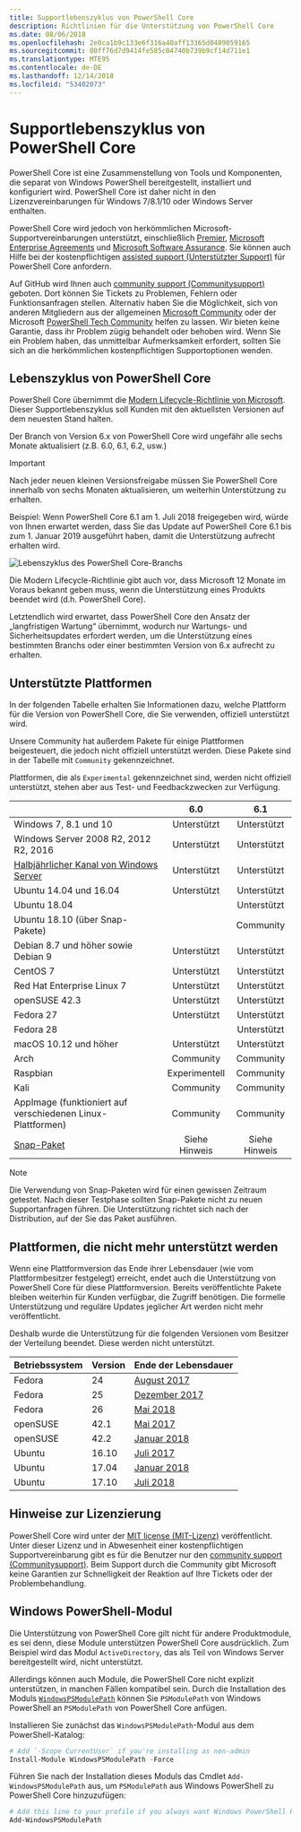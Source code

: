 ```yaml
---
title: Supportlebenszyklus von PowerShell Core
description: Richtlinien für die Unterstützung von PowerShell Core
ms.date: 08/06/2018
ms.openlocfilehash: 2e0ca1b9c133e6f316a40aff13365d0489059165
ms.sourcegitcommit: 00ff76d7d9414fe585c04740b739b9cf14d711e1
ms.translationtype: MTE95
ms.contentlocale: de-DE
ms.lasthandoff: 12/14/2018
ms.locfileid: "53402073"
---
```

# <a name="powershell-core-support-lifecycle"></a>Supportlebenszyklus von PowerShell Core

PowerShell Core ist eine Zusammenstellung von Tools und Komponenten, die separat von Windows PowerShell bereitgestellt, installiert und konfiguriert wird.
PowerShell Core ist daher nicht in den Lizenzvereinbarungen für Windows 7/8.1/10 oder Windows Server enthalten.

PowerShell Core wird jedoch von herkömmlichen Microsoft-Supportvereinbarungen unterstützt, einschließlich [Premier][], [Microsoft Enterprise Agreements][enterprise-agreement] und [Microsoft Software Assurance][assurance].
Sie können auch Hilfe bei der kostenpflichtigen [assisted support (Unterstützter Support)][] für PowerShell Core anfordern.

Auf GitHub wird Ihnen auch [community support (Communitysupport)][] geboten. Dort können Sie Tickets zu Problemen, Fehlern oder Funktionsanfragen stellen.
Alternativ haben Sie die Möglichkeit, sich von anderen Mitgliedern aus der allgemeinen [Microsoft Community][] oder der Microsoft [PowerShell Tech Community][] helfen zu lassen.
Wir bieten keine Garantie, dass ihr Problem zügig behandelt oder behoben wird.
Wenn Sie ein Problem haben, das unmittelbar Aufmerksamkeit erfordert, sollten Sie sich an die herkömmlichen kostenpflichtigen Supportoptionen wenden.

## <a name="lifecycle-of-powershell-core"></a>Lebenszyklus von PowerShell Core

PowerShell Core übernimmt die [Modern Lifecycle-Richtlinie von Microsoft][modern].
Dieser Supportlebenszyklus soll Kunden mit den aktuellsten Versionen auf dem neuesten Stand halten.

Der Branch von Version 6.x von PowerShell Core wird ungefähr alle sechs Monate aktualisiert (z.B. 6.0, 6.1, 6.2, usw.)

> [!IMPORTANT]
> Nach jeder neuen kleinen Versionsfreigabe müssen Sie PowerShell Core innerhalb von sechs Monaten aktualisieren, um weiterhin Unterstützung zu erhalten.

Beispiel: Wenn PowerShell Core 6.1 am 1. Juli 2018 freigegeben wird, würde von Ihnen erwartet werden, dass Sie das Update auf PowerShell Core 6.1 bis zum 1. Januar 2019 ausgeführt haben, damit die Unterstützung aufrecht erhalten wird.

![Lebenszyklus des PowerShell Core-Branchs][lifecycle-chart]

Die Modern Lifecycle-Richtlinie gibt auch vor, dass Microsoft 12 Monate im Voraus bekannt geben muss, wenn die Unterstützung eines Produkts beendet wird (d.h. PowerShell Core).

Letztendlich wird erwartet, dass PowerShell Core den Ansatz der „langfristigen Wartung“ übernimmt, wodurch nur Wartungs- und Sicherheitsupdates erfordert werden, um die Unterstützung eines bestimmten Branchs oder einer bestimmten Version von 6.x aufrecht zu erhalten.

## <a name="supported-platforms"></a>Unterstützte Plattformen

In der folgenden Tabelle erhalten Sie Informationen dazu, welche Plattform für die Version von PowerShell Core, die Sie verwenden, offiziell unterstützt wird.

Unsere Community hat außerdem Pakete für einige Plattformen beigesteuert, die jedoch nicht offiziell unterstützt werden.
Diese Pakete sind in der Tabelle mit `Community` gekennzeichnet.

Plattformen, die als `Experimental` gekennzeichnet sind, werden nicht offiziell unterstützt, stehen aber aus Test- und Feedbackzwecken zur Verfügung.

|                                                   | 6.0         | 6.1         |
|---------------------------------------------------|:-----------:|:-----------:|
| Windows 7, 8.1 und 10                            | Unterstützt   | Unterstützt   |
| Windows Server 2008 R2, 2012 R2, 2016             | Unterstützt   | Unterstützt   |
| [Halbjährlicher Kanal von Windows Server][semi-annual] | Unterstützt   | Unterstützt   |
| Ubuntu 14.04 und 16.04                           | Unterstützt   | Unterstützt   |
| Ubuntu 18.04                                      |             | Unterstützt   |
| Ubuntu 18.10 (über Snap-Pakete)                   |             | Community   |
| Debian 8.7 und höher sowie Debian 9                                | Unterstützt   | Unterstützt   |
| CentOS 7                                          | Unterstützt   | Unterstützt   |
| Red Hat Enterprise Linux 7                        | Unterstützt   | Unterstützt   |
| openSUSE 42.3                                     | Unterstützt   | Unterstützt   |
| Fedora 27                                         | Unterstützt   | Unterstützt   |
| Fedora 28                                         |             | Unterstützt   |
| macOS 10.12 und höher                                      | Unterstützt   | Unterstützt   |
| Arch                                              | Community   | Community   |
| Raspbian                                          | Experimentell| Community   |
| Kali                                              | Community   | Community   |
| AppImage (funktioniert auf verschiedenen Linux-Plattformen)     | Community   | Community   |
| [Snap-Paket](https://snapcraft.io/powershell)   | Siehe Hinweis    | Siehe Hinweis    |

> [!NOTE]
> Die Verwendung von Snap-Paketen wird für einen gewissen Zeitraum getestet.  Nach dieser Testphase sollten Snap-Pakete nicht zu neuen Supportanfragen führen. Die Unterstützung richtet sich nach der Distribution, auf der Sie das Paket ausführen.

## <a name="platform-which-are-out-of-support"></a>Plattformen, die nicht mehr unterstützt werden

Wenn eine Plattformversion das Ende ihrer Lebensdauer (wie vom Plattformbesitzer festgelegt) erreicht, endet auch die Unterstützung von PowerShell Core für diese Plattformversion. Bereits veröffentlichte Pakete bleiben weiterhin für Kunden verfügbar, die Zugriff benötigen. Die formelle Unterstützung und reguläre Updates jeglicher Art werden nicht mehr veröffentlicht.

Deshalb wurde die Unterstützung für die folgenden Versionen vom Besitzer der Verteilung beendet. Diese werden nicht unterstützt.

| Betriebssystem       | Version | Ende der Lebensdauer                                                                                 |
|----------|---------|---------------------------------------------------------------------------------------------|
| Fedora   | 24      | [August 2017](https://fedoramagazine.org/fedora-24-eol/)                                    |
| Fedora   | 25      | [Dezember 2017](https://fedoramagazine.org/fedora-25-end-life/)                             |
| Fedora   | 26      | [Mai 2018](https://fedoramagazine.org/fedora-26-end-life/)                                  |
| openSUSE | 42.1    | [Mai 2017](https://lists.opensuse.org/opensuse-security-announce/2017-05/msg00053.html)     |
| openSUSE | 42.2    | [Januar 2018](https://lists.opensuse.org/opensuse-security-announce/2017-11/msg00066.html) |
| Ubuntu   | 16.10   | [Juli 2017](https://lists.ubuntu.com/archives/ubuntu-announce/2017-July/000223.html)        |
| Ubuntu   | 17.04   | [Januar 2018](https://lists.ubuntu.com/archives/ubuntu-announce/2018-January.txt)          |
| Ubuntu   | 17.10   | [Juli 2018](https://lists.ubuntu.com/archives/ubuntu-announce/2018-July/000232.html)        |

## <a name="notes-on-licensing"></a>Hinweise zur Lizenzierung

PowerShell Core wird unter der [MIT license (MIT-Lizenz)][] veröffentlicht.
Unter dieser Lizenz und in Abwesenheit einer kostenpflichtigen Supportvereinbarung gibt es für die Benutzer nur den [community support (Communitysupport)][].
Beim Support durch die Community gibt Microsoft keine Garantien zur Schnelligkeit der Reaktion auf Ihre Tickets oder der Problembehandlung.

## <a name="windows-powershell-module"></a>Windows PowerShell-Modul

Die Unterstützung von PowerShell Core gilt nicht für andere Produktmodule, es sei denn, diese Module unterstützen PowerShell Core ausdrücklich.
Zum Beispiel wird das Modul `ActiveDirectory`, das als Teil von Windows Server bereitgestellt wird, nicht unterstützt.

Allerdings können auch Module, die PowerShell Core nicht explizit unterstützen, in manchen Fällen kompatibel sein.
Durch die Installation des Moduls [`WindowsPSModulePath`][] können Sie `PSModulePath` von Windows PowerShell an `PSModulePath` von PowerShell Core anfügen.

Installieren Sie zunächst das `WindowsPSModulePath`-Modul aus dem PowerShell-Katalog:

```powershell
# Add `-Scope CurrentUser` if you're installing as non-admin
Install-Module WindowsPSModulePath -Force
```

Führen Sie nach der Installation dieses Moduls das Cmdlet `Add-WindowsPSModulePath` aus, um `PSModulePath` aus Windows PowerShell zu PowerShell Core hinzuzufügen:

```powershell
# Add this line to your profile if you always want Windows PowerShell PSModulePath
Add-WindowsPSModulePath
```

[Premier]: https://www.microsoft.com/en-us/microsoftservices/support.aspx
[enterprise-agreement]: https://www.microsoft.com/en-us/licensing/licensing-programs/enterprise.aspx
[assurance]: https://www.microsoft.com/en-us/licensing/licensing-programs/software-assurance-default.aspx
[community support (Communitysupport)]: https://github.com/powershell/powershell/issues
[Microsoft Community]: https://answers.microsoft.com/
[PowerShell Tech Community]: https://techcommunity.microsoft.com/t5/PowerShell/ct-p/WindowsPowerShell
[assisted support (Unterstützter Support)]: https://support.microsoft.com/assistedsupportproducts
[modern]: https://support.microsoft.com/help/30881/modern-lifecycle-policy
[lifecycle-chart]: ./images/modern-lifecycle.png
[semi-annual]: https://docs.microsoft.com/windows-server/get-started/semi-annual-channel-overview
[MIT license (MIT-Lizenz)]: https://github.com/PowerShell/PowerShell/blob/master/LICENSE.txt
[`WindowsPSModulePath`]: https://www.powershellgallery.com/packages/WindowsPSModulePath/
